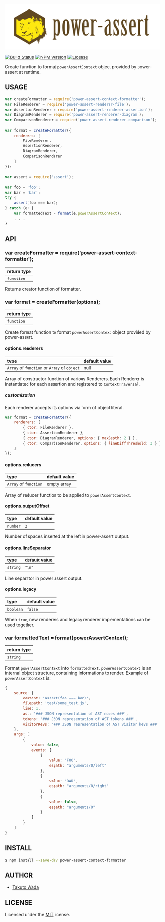 [![power-assert][power-assert-banner]][power-assert-url]

[![Build Status][actions-ci-image]][actions-ci-url]
[![NPM version][npm-image]][npm-url]
[![License][license-image]][license-url]


Create function to format `powerAssertContext` object provided by power-assert at runtime.


USAGE
---------------------------------------

```javascript
var createFormatter = require('power-assert-context-formatter');
var FileRenderer = require('power-assert-renderer-file');
var AssertionRenderer = require('power-assert-renderer-assertion');
var DiagramRenderer = require('power-assert-renderer-diagram');
var ComparisonRenderer = require('power-assert-renderer-comparison');

var format = createFormatter({
    renderers: [
        FileRenderer,
        AssertionRenderer,
        DiagramRenderer,
        ComparisonRenderer
    ]
});

var assert = require('assert');

var foo = 'foo';
var bar = 'bar';
try {
    assert(foo === bar);
} catch (e) {
    var formattedText = format(e.powerAssertContext);
    . . .
}
```


API
---------------------------------------

### var createFormatter = require('power-assert-context-formatter');

| return type |
|:------------|
| `function`  |

Returns creator function of formatter.


### var format = createFormatter(options);

| return type |
|:------------|
| `function`  |

Create format function to format `powerAssertContext` object provided by power-assert.


#### options.renderers

| type                                         | default value |
|:---------------------------------------------|:--------------|
| `Array` of `function` or `Array` of `object` | null          |

Array of constructor function of various Renderers.
Each Renderer is instantiated for each assertion and registered to `ContextTraversal`.

##### customization

Each renderer accepts its options via form of object literal.

```javascript
var format = createFormatter({
    renderers: [
        { ctor: FileRenderer },
        { ctor: AssertionRenderer },
        { ctor: DiagramRenderer, options: { maxDepth: 2 } },
        { ctor: ComparisonRenderer, options: { lineDiffThreshold: 3 } }
    ]
});
```


#### options.reducers

| type                  | default value |
|:----------------------|:--------------|
| `Array` of `function` | empty array   |

Array of reducer function to be applied to `powerAssertContext`.


#### options.outputOffset

| type     | default value |
|:---------|:--------------|
| `number` | `2`           |

Number of spaces inserted at the left in power-assert output.


#### options.lineSeparator

| type     | default value |
|:---------|:--------------|
| `string` | `"\n"`        |

Line separator in power assert output.


#### options.legacy

| type      | default value |
|:----------|:--------------|
| `boolean` | `false`       |

When `true`, new renderers and legacy renderer implementations can be used together.


### var formattedText = format(powerAssertContext);

| return type |
|:------------|
| `string`  |

Format `powerAssertContext` into `formattedText`. `powerAssertContext` is an internal object structure, containing informations to render. Example of `powerAssertContext` is:

```javascript
{
    source: {
        content: 'assert(foo === bar)',
        filepath: 'test/some_test.js',
        line: 1,
        ast: '### JSON representation of AST nodes ###',
        tokens: '### JSON representation of AST tokens ###',
        visitorKeys: '### JSON representation of AST visitor keys ###'
    },
    args: [
        {
            value: false,
            events: [
                {
                    value: "FOO",
                    espath: "arguments/0/left"
                },
                {
                    value: "BAR",
                    espath: "arguments/0/right"
                },
                {
                    value: false,
                    espath: "arguments/0"
                }
            ]
        }
    ]
}
```


INSTALL
---------------------------------------

```sh
$ npm install --save-dev power-assert-context-formatter
```


AUTHOR
---------------------------------------
* [Takuto Wada](https://github.com/twada)


LICENSE
---------------------------------------
Licensed under the [MIT](https://github.com/twada/power-assert-runtime/blob/master/LICENSE) license.


[power-assert-url]: https://github.com/power-assert-js/power-assert
[power-assert-banner]: https://raw.githubusercontent.com/power-assert-js/power-assert-js-logo/master/banner/banner-official-fullcolor.png

[actions-ci-url]: https://github.com/twada/power-assert-runtime/actions?query=workflow%3A%22CI%22
[actions-ci-image]: https://github.com/twada/power-assert-runtime/workflows/CI/badge.svg

[npm-url]: https://npmjs.org/package/power-assert-context-formatter
[npm-image]: https://badge.fury.io/js/power-assert-context-formatter.svg

[license-url]: https://github.com/twada/power-assert-runtime/blob/master/LICENSE
[license-image]: https://img.shields.io/badge/license-MIT-brightgreen.svg
